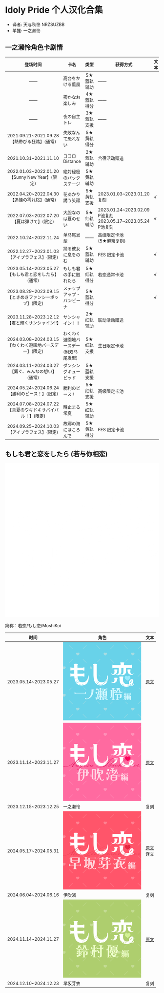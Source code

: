 # Idoly Pride 个人汉化合集

- 译者: 天与秋怜 NRZSUZBB
- 单推: 一之濑怜

## 一之濑怜角色卡剧情

|登场时间|卡名|类型|获得方式|文本|
|:-:|---|:-:|---|---|
|——|高台をかける薫風|5★蓝轨辅助|——|
|——|密かなお楽しみ|4★蓝轨得分|——|
|——|夜の自主トレ|3★蓝轨支援|——|
|2021.09.21~2021.09.28<br>【熱帯びる狂踏】(通常)|失敗なんて恐れない|5★黄轨得分||
|2021.10.31~2021.11.10|ココロ Distance|2★蓝轨辅助|合宿活动赠送|
|2022.01.03~2022.01.20<br>【Sunny New Year】(限定)|絶対秘密のバックステージ|5★黄轨辅助||
|2022.04.20~2022.04.30<br>【追懐の零れ桜】(通常)|花あかり誘う笑顔|5★黄轨支援|2023.01.03~2023.01.20 复刻|√
|2022.07.03~2022.07.20<br>【夏は弾けて】(限定)|大胆なのは夏のせい|5★红轨辅助|2023.01.24~2023.02.09 P池复刻 <br> 2023.05.17~2023.05.24 P池复刻|√
|2022.10.24~2022.11.24|单马尾发型|——|高级限定卡池<br>(5★麻奈复刻)|
|2022.12.27~2023.01.03<br>【アイプラフェス】(限定)|踊る彼女に息をのむ|5★蓝轨辅助|FES 限定卡池|√
|2023.05.14~2023.05.27<br>【もしも君と恋をしたら】(通常)|もしも君の手に触れたら|5★红轨得分|若恋通常卡池|√
|2023.08.29~2023.09.15<br>【ときめきファンシーポップ】(限定)|ステップアップ・バンビーナ|5★蓝轨得分||√
|2023.11.28~2023.12.12<br>【君と輝くサンシャイン!!】|サンシャイン！！|2★红轨辅助|联动活动赠送|
|2024.03.08~2024.03.15<br>【わくわく遊園地バースデー】(限定)|わくわく遊園地バースデー(附双马尾发型)|5★红轨支援|生日限定卡池|
|2024.03.11~2024.03.27<br>【繋ぐ、みんなの想い】(通常)|ダンシングキューピッド|5★蓝轨支援||
|2024.05.24~2024.06.24<br>【勝利のピース！】(限定)|勝利のピース！|5★红轨支援|高级限定卡池|
|2024.07.08~2024.07.22<br>【真夏のウキドキサバイバル！】(限定)|時止まる常夏|5★红轨辅助||
|2024.09.25~2024.10.03<br>【アイプラフェス】(限定)|故郷の海にほころんで|5★黄轨得分|FES 限定卡池|

## もしも君と恋をしたら (若与你相恋)

![](MoshiKoi/MoshiKoi_Title.png)

简称：若恋/もし恋/MoshiKoi

|时间|角色|文本|
|:-:|---|---|
|2023.05.14~2023.05.27|![](MoshiKoi/2023.05.14_IchiNoSe_Rei/Icon.png)|[原文](MoshiKoi/2023.05.14_IchiNoSe_Rei/Script.md)|
|2023.11.14~2023.11.27|![](MoshiKoi/2023.11.14_IBuki_Nagisa/Icon.png)|[原文](MoshiKoi/2023.11.14_IBuki_Nagisa/Script.md)|
|2023.12.15~2023.12.25|一之濑怜|复刻|
|2024.05.17~2024.05.31|![](MoshiKoi/2024.05.17_HayaSaka_Mei/Icon.png)|[原文](MoshiKoi/2024.05.17_HayaSaka_Mei/Script.md)<br>[译文](MoshiKoi/2024.05.17_HayaSaka_Mei/Script_Translated.md)|
|2024.06.04~2024.06.16|伊吹渚|复刻|
|2024.11.14~2024.11.27|![](MoshiKoi/2024.11.14_SuzuMura_Yu/Icon.png)|[原文](MoshiKoi/2024.11.14_SuzuMura_Yu/Script.md)|
|2024.12.10~2024.12.23|早坂芽衣|复刻|